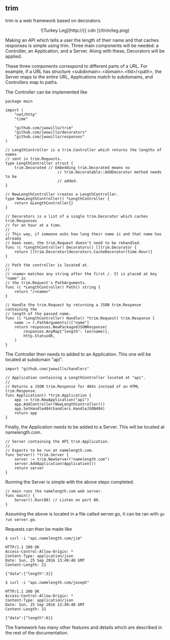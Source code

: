 ## trim

trim is a web framework based on decorators.

<center>![Turkey Leg](http://{{ cdn }}/trim/leg.png)</center>

Making an API which tells a user the length of their name and that caches
responses is simple using trim. Three main components will be needed: a
Controller, an Application, and a Server. Along with these, Decorators will
be applied.

These three components correspond to different parts of a URL. For example, if a
URL has structure \<subdomain\>.\<domain\>.\<tld\>/\<path\>, the Server maps to
the entire URL, Applications match to subdomains, and Controllers map to paths.

The Controller can be implemented like

```
package main

import (
	"net/http"
	"time"

	"github.com/jwowillo/trim"
	"github.com/jwowillo/decorators"
	"github.com/jwowillo/responses"
)

// LengthController is a trim.Controller which returns the lengths of names
// sent in trim.Requests.
type LengthController struct {
	trim.Decorated // Embedding trim.Decorated means no
                       // trim.Decoratable::AddDecorator method needs to be
                       // added.
}

// NewLengthController creates a LengthController.
type NewLengthController() *LengthController {
	return &LengthController{}
}

// Decorators is a list of a single trim.Decorator which caches trim.Responses
// for an hour at a time.
//
// This way, if someone asks how long their name is and that name has already
// been seen, the trim.Request doesn't need to be rehandled.
func (c *LengthController) Decorators() []trim.Decorator {
	return []trim.Decorator{decorators.CacheDecorator(time.Hour)}
}

// Path the controller is located at.
//
// <name> matches any string after the first /. It is placed at key "name" in
// the trim.Request's PathArguments.
func (c *LengthController) Path() string {
	return "/<name>"
}

// Handle the trim.Request by returning a JSON trim.Response containing the
// length of the passed name.
func (c *LengthController) Handle(r *trim.Request) trim.Response {
	name := r.PathArguments()["name"]
	return responses.NewPackagedJSONResponse(
		responses.AnyMap{"length": len(name)},
		http.StatusOK,
	)
}
```

The Controller then needs to added to an Application. This one will be located
at subdomain "api".

```
import "github.com/jwowillo/handlers"

// Application containing a LengthController located at "api".
//
// Returns a JSON trim.Response for 404s instead of an HTML trim.Response.
func Application() *trim.Application {
	app := trim.NewApplication("api")
	app.AddController(NewLengthController())
	app.SetHandle404(handlers.HandleJSON404)
	return app
}
```

Finally, the Application needs to be added to a Server. This will be located
at namelength.com.

```
// Server containing the API trim.Application.
//
// Expects to be run at namelength.com.
func Server() *trim.Server {
	server := trim.NewServer("namelength.com")
	server.AddApplication(Application())
	return server
}
```

Running the Server is simple with the above steps completed.

```
// main runs the namelength.com web server.
func main() {
	Server().Run(80) // Listen on port 80.
}
```

Assuming the above is located in a file called server.go, it can be ran with
`go run server.go`.

Requests can then be made like

```
$ curl -i "api.namelength.com/jim"

HTTP/1.1 200 OK
Access-Control-Allow-Origin: *
Content-Type: application/json
Date: Sun, 25 Sep 2016 13:49:48 GMT
Content-Length: 21

{"data":{"length":3}}

$ curl -i "api.namelength.com/joseph"

HTTP/1.1 200 OK
Access-Control-Allow-Origin: *
Content-Type: application/json
Date: Sun, 25 Sep 2016 13:49:48 GMT
Content-Length: 21

{"data":{"length":6}}
```

The framework has many other features and details which are described in the
rest of the documentation.
